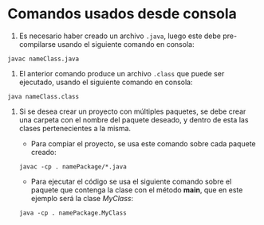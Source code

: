 # Comandos usados desde consola

1. Es necesario haber creado un archivo `.java`, luego este debe pre-compilarse
usando el siguiente comando en consola:
```
javac nameClass.java
```
1. El anterior comando produce un archivo `.class` que puede ser ejecutado, 
usando el siguiente comando en consola:
```
java nameClass.class
```
1. Si se desea crear un proyecto con múltiples paquetes, se debe crear una
carpeta con el nombre del paquete deseado, y dentro de esta las clases 
pertenecientes a la misma.

	* Para compiar el proyecto, se usa este comando sobre cada paquete creado:
	```
	javac -cp . namePackage/*.java
	```
	* Para ejecutar el código se usa el siguiente comando sobre el paquete que
	contenga la clase con el  método **main**, que en este ejemplo será la
	clase _MyClass_:
	```
	java -cp . namePackage.MyClass
	```
